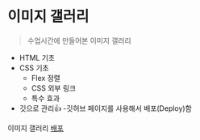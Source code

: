# 이미지 갤러리

> 수업시간에 만들어본 이미지 갤러리

- HTML 기초
- CSS 기초
  - Flex 정렬
  - CSS 외부 링크
  - 특수 효과
- 깃으로 관리👍 -깃허브 페이지를 사용해서 배포(Deploy)함

이미지 갤러리
[배포](https://hrok2024.github.io/git/)
